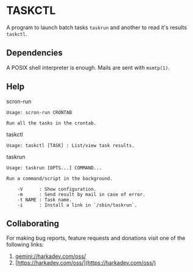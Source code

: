 # TASKCTL

A program to launch batch tasks `taskrun` and another to read
it's results `taskctl`.

## Dependencies

A POSIX shell interpreter is enough. Mails are sent with `msmtp(1)`.

## Help

scron-run

    Usage: scron-run CRONTAB
    
    Run all the tasks in the crontab.

taskctl

    Usage: taskctl [TASK] : List/view task results.

taskrun

    Usage: taskrun [OPTS...] COMMAND...
    
    Run a command/script in the background.
    
        -V      : Show configuration.
        -m      : Send result by mail in case of error.
        -t NAME : Task name.
        -i      : Install a link in `/sbin/taskrun`.

## Collaborating

For making bug reports, feature requests and donations visit
one of the following links:

1. [gemini://harkadev.com/oss/](gemini://harkadev.com/oss/)
2. [https://harkadev.com/oss/](https://harkadev.com/oss/)

